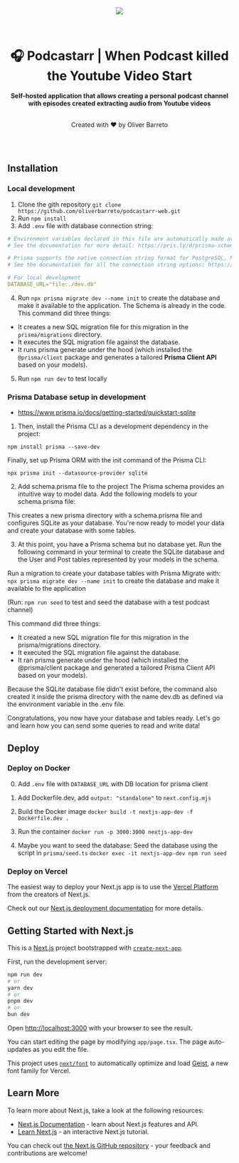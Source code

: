 <div align="center">
  <a href="https://oliverbarreto.com">
    <img src="https://www.oliverbarreto.com/images/site-logo.png" />
  </a>
</div>
</br>
</br>
<div align="center">
  <h1>🎧 Podcastarr | When Podcast killed the Youtube Video Start </h1>
  <strong>Self-hosted application that allows creating a personal podcast channel with episodes created extracting audio from Youtube videos</strong>
  </br>
  </br>
  <p>Created with ❤️ by Oliver Barreto</p>
</div>

</br>
</br>

## Installation

### Local development

1. Clone the gith repository `git clone https://github.com/oliverbarreto/podcastarr-web.git`
2. Run `npm install`
3. Add `.env` file with database connection string:

```yaml
# Environment variables declared in this file are automatically made available to Prisma.
# See the documentation for more detail: https://pris.ly/d/prisma-schema#accessing-environment-variables-from-the-schema

# Prisma supports the native connection string format for PostgreSQL, MySQL, SQLite, SQL Server, MongoDB and CockroachDB.
# See the documentation for all the connection string options: https://pris.ly/d/connection-strings

# For local development
DATABASE_URL="file:./dev.db"
```

4. Run `npx prisma migrate dev --name init` to create the database and make it available to the application. The Schema is already in the code. This command did three things:

- It creates a new SQL migration file for this migration in the `prisma/migrations` directory.
- It executes the SQL migration file against the database.
- It runs prisma generate under the hood (which installed the `@prisma/client` package and generates a tailored **Prisma Client API** based on your models).

5. Run `npm run dev` to test locally

### Prisma Database setup in development

- https://www.prisma.io/docs/getting-started/quickstart-sqlite

1. Then, install the Prisma CLI as a development dependency in the project:

`npm install prisma --save-dev`

Finally, set up Prisma ORM with the init command of the Prisma CLI:

`npx prisma init --datasource-provider sqlite`

2. Add schema.prisma file to the project
   The Prisma schema provides an intuitive way to model data. Add the following models to your schema.prisma file:

This creates a new prisma directory with a schema.prisma file and configures SQLite as your database. You're now ready to model your data and create your database with some tables.

3. At this point, you have a Prisma schema but no database yet. Run the following command in your terminal to create the SQLite database and the User and Post tables represented by your models in the schema.

Run a migration to create your database tables with Prisma Migrate with:
`npx prisma migrate dev --name init` to create the database and make it available to the application

(Run: `npm run seed` to test and seed the database with a test podcast channel)

This command did three things:

- It created a new SQL migration file for this migration in the prisma/migrations directory.
- It executed the SQL migration file against the database.
- It ran prisma generate under the hood (which installed the @prisma/client package and generated a tailored Prisma Client API based on your models).

Because the SQLite database file didn't exist before, the command also created it inside the prisma directory with the name dev.db as defined via the environment variable in the .env file.

Congratulations, you now have your database and tables ready. Let's go and learn how you can send some queries to read and write data!

## Deploy

### Deploy on Docker

0. Add `.env` file with `DATABASE_URL` with DB location for prisma client

1. Add Dockerfile.dev, add `output: "standalone"` to `next.config.mjs`

2. Build the Docker image
   `docker build -t nextjs-app-dev -f Dockerfile.dev .`

3. Run the container
   `docker run -p 3000:3000 nextjs-app-dev`

4. Maybe you want to seed the database: Seed the database using the script in `prisma/seed.ts`
   `docker exec -it nextjs-app-dev npm run seed`

### Deploy on Vercel

The easiest way to deploy your Next.js app is to use the [Vercel Platform](https://vercel.com/new?utm_medium=default-template&filter=next.js&utm_source=create-next-app&utm_campaign=create-next-app-readme) from the creators of Next.js.

Check out our [Next.js deployment documentation](https://nextjs.org/docs/app/building-your-application/deploying) for more details.

## Getting Started with Next.js

This is a [Next.js](https://nextjs.org) project bootstrapped with [`create-next-app`](https://nextjs.org/docs/app/api-reference/cli/create-next-app).

First, run the development server:

```bash
npm run dev
# or
yarn dev
# or
pnpm dev
# or
bun dev
```

Open [http://localhost:3000](http://localhost:3000) with your browser to see the result.

You can start editing the page by modifying `app/page.tsx`. The page auto-updates as you edit the file.

This project uses [`next/font`](https://nextjs.org/docs/app/building-your-application/optimizing/fonts) to automatically optimize and load [Geist](https://vercel.com/font), a new font family for Vercel.

## Learn More

To learn more about Next.js, take a look at the following resources:

- [Next.js Documentation](https://nextjs.org/docs) - learn about Next.js features and API.
- [Learn Next.js](https://nextjs.org/learn) - an interactive Next.js tutorial.

You can check out [the Next.js GitHub repository](https://github.com/vercel/next.js) - your feedback and contributions are welcome!
